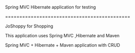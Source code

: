 Spring MVC Hibernate application for testing

============================================

JoShoppy for Shopping

This application uses Spring MVC ,Hibernate and Maven

Spring MVC + Hibernate + Maven application with CRUD
